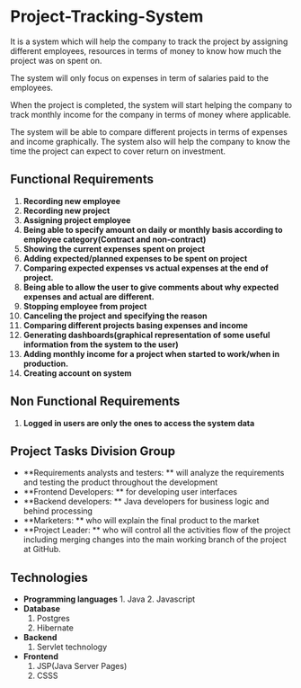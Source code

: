 # Project-Tracking-System

It is a system which will help the company to track the project by assigning different employees, resources in terms of money  to know how much the project was on spent on.


The system will only focus on expenses in term of salaries paid to the employees.

When the project is completed, the system will start helping the company to track monthly income for the company in terms of money where applicable.

The system will be able to compare different projects in terms of expenses and income graphically. The system also will help the company to know the time the project can expect to cover return on investment.


## Functional Requirements 

1.  **Recording new employee**
2.  **Recording new project**
3.  **Assigning project employee**
4.  **Being able to specify amount on daily or monthly basis according to employee category(Contract and non-contract)**
5.  **Showing the current expenses spent on project**
6.  **Adding expected/planned expenses to be spent on project**
7.  **Comparing expected expenses vs actual expenses at the end of project.**
8.  **Being able to allow the user to give comments about why expected expenses and actual are different.**
9.  **Stopping employee from project** 
10. **Canceling the project and specifying the reason**
11. **Comparing different projects basing expenses and income**
12. **Generating dashboards(graphical representation of some useful information from the system to the user)**
13. **Adding monthly income for a project when started to work/when in production.**
14. **Creating account on system**

## Non Functional Requirements

1. **Logged in users are only the ones to access the system data**


## Project Tasks Division Group

- **Requirements analysts and testers: ** will analyze the requirements and testing the product throughout the development
- **Frontend Developers: ** for developing user interfaces
- **Backend developers: ** Java developers for business logic and behind processing
- **Marketers: ** who will explain the final product to the market
- **Project Leader: ** who will control all the activities flow of the project including merging changes into the main working branch of the project at GitHub.

## Technologies
  - **Programming languages**
        1. Java
        2. Javascript
  - **Database**
      1. Postgres
      2.  Hibernate
  - **Backend**
      1. Servlet technology
  - **Frontend**
     1. JSP(Java Server Pages)
     2. CSSS
  
